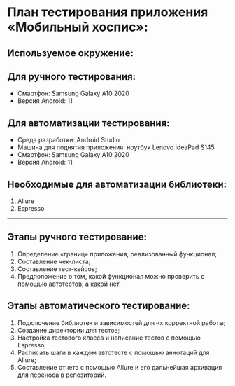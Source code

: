 # План тестирования приложения «Мобильный хоспис»:
## Используемое окружение:

## Для ручного тестирования:
- Смартфон: Samsung Galaxy A10 2020
- Версия Android: 11

## Для автоматизации тестирования:
- Среда разработки: Android Studio
- Машина для поднятия приложения: ноутбук Lenovo IdeaPad S145
- Смартфон: Samsung Galaxy A10 2020
- Версия Android: 11

## Необходимые для автоматизации библиотеки: 
1. Allure
2. Espresso
--------------------------------------------------------------------------------------------------
## Этапы ручного тестирование:
1. Определение «границ» приложения, реализованный функционал;
2. Составление чек-листа;
3. Составление тест-кейсов;
4. Предположение о том, какой функционал можно проверить с помощью автотестов, а какой нет.

## Этапы автоматического тестирование:
1. Подключение библиотек и зависимостей для их корректной работы;
2. Создание директории для тестов;
3. Настройка тестового класса и написание тестов с помощью Espresso;
4. Расписать шаги в каждом автотесте с помощью аннотаций для Allure;
5. Составление отчета с помощью Allure и его дальнейшая архивация для переноса в репозиторий.